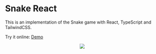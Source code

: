 # Snake React

This is an implementation of the Snake game with React, TypeScript and TailwindCSS.

Try it online: [Demo](https://react-snake-ulentini.netlify.com/)

<p align="center">
  <img src="https://user-images.githubusercontent.com/1756971/57568455-f1083f80-73e7-11e9-91a0-da1405444d53.gif" />
</p>
